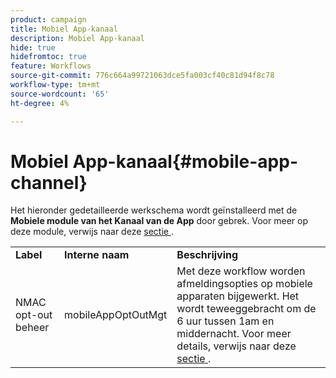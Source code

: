 ```yaml
---
product: campaign
title: Mobiel App-kanaal
description: Mobiel App-kanaal
hide: true
hidefromtoc: true
feature: Workflows
source-git-commit: 776c664a99721063dce5fa003cf40c81d94f8c78
workflow-type: tm+mt
source-wordcount: '65'
ht-degree: 4%

---
```



# Mobiel App-kanaal{#mobile-app-channel}



Het hieronder gedetailleerde werkschema wordt geïnstalleerd met de **Mobiele module van het Kanaal van de App** door gebrek. Voor meer op deze module, verwijs naar deze [ sectie ](../../delivery/using/about-mobile-app-channel.md).

<table> 
 <tbody> 
  <tr> 
   <td> <strong>Label</strong><br /> </td> 
   <td> <strong> Interne naam </strong><br /> </td> 
   <td> <strong>Beschrijving</strong><br /> </td> 
  </tr> 
  <tr> 
   <td> <span class="uicontrol"> NMAC opt-out beheer </span> <br /> </td> 
   <td> <span class="uicontrol">mobileAppOptOutMgt</span> <br /> </td> 
   <td> Met deze workflow worden afmeldingsopties op mobiele apparaten bijgewerkt. Het wordt teweeggebracht om de 6 uur tussen 1am en middernacht. Voor meer details, verwijs naar deze <a href="../../delivery/using/understanding-quarantine-management.md#push-notification-quarantines"> sectie </a>.<br /> </td> 
  </tr> 
 </tbody> 
</table>

